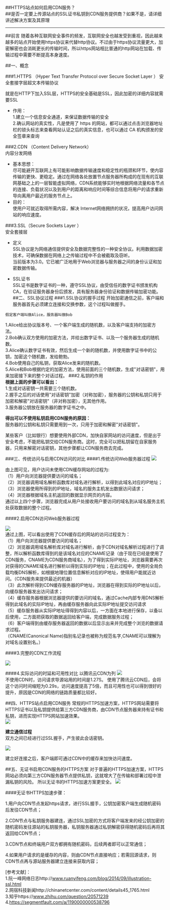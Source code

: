 ##HTTPS站点如何启用CDN服务？  
##是否一定要上传源站点的SSL证书私钥到CDN服务提供商？如果不是，请详细讲述解决方案及其原理

----------

##前言
随着各种互联网安全事件的频发，互联网安全也越发受到重视，因此越来越多的站点开始使用https协议来代替http协议。不过由于https协议流量更大，加密解密也会消耗更长的传输时间，所以https网站相比普通的http网站在加载、传输过程中需要不断提高本身速度。

##一、概念


###1.HTTPS （Hyper Text Transfer Protocol over Secure Socket Layer ）
安全套接字层超文本传输协议    

就是在HTTP下加入SSL层，HTTPS的安全基础是SSL，因此加密的详细内容就需要SSL

- 作用：  
1.建立一个信息安全通道，来保证数据传输的安全  
2.确认网站的真实性，凡是使用了 https 的网站，都可以通过点击浏览器地址栏的锁头标志来查看网站认证之后的真实信息，也可以通过 CA 机构颁发的安全签章来查询





###2.CDN （Content Delivery Network）  
内容分发网络


- 基本思想：  
尽可能避开互联网上有可能影响数据传输速度和稳定性的瓶颈和环节，使内容传输的更快、更稳定。通过在网络各处放置节点服务器所构成的在现有的互联网基础之上的一层智能虚拟网络，CDN系统能够实时地根据网络流量和各节点的连接、负载状况以及到用户的距离和响应时间等综合信息将用户的请求重新导向离用户最近的服务节点上。
- 目的：  
使用户可就近取得所需内容，解决 Internet网络拥挤的状况，提高用户访问网站的响应速度。

###3.SSL（Secure Sockets Layer ）  
安全套接层  


- 定义  
SSL协议是为网络通信提供安全及数据完整性的一种安全协议。利用数据加密技术，可确保数据在网络上之传输过程中不会被截取及窃听。    
当前版本为3.0。它已被广泛地用于Web浏览器与服务器之间的身份认证和加密数据传输。

- SSL证书   
SSL证书是数字证书的一种，遵守SSL协议，由受信任的数字证书颁发机构CA，在验证服务器身份后颁发，具有服务器身份验证和数据传输加密功能。
##二、SSL协议过程
###1.SSL协议的握手过程
开始加密通信之前，客户端和服务器首先必须建立连接和交换参数，这个过程叫做握手。  

`假定客户端叫做Alice，服务器叫做Bob  `   

1.Alice给出协议版本号、一个客户端生成的随机数，以及客户端支持的加密方法。  
2.Bob确认双方使用的加密方法，并给出数字证书、以及一个服务器生成的随机数。  
3.Alice确认数字证书有效，然后生成一个新的随机数，并使用数字证书中的公钥，加密这个随机数，发给鲍勃。  
4.Bob使用自己的私钥，获取Alice发来的随机数。  
5.Alice和Bob根据约定的加密方法，使用前面的三个随机数，生成"对话密钥"，用来加密接下来的整个对话过程。
###2.私钥的作用  
**根据上面的步骤可以看出：**  
1.生成对话密钥一共需要三个随机数。  
2.握手之后的对话使用"对话密钥"加密（对称加密），服务器的公钥和私钥只用于加密和解密"对话密钥"（非对称加密），无其他作用。  
3.服务器公钥放在服务器的数字证书之中。  

**得出可以不使用私钥启用CDN服务的原因：**  
服务器的公钥和私钥只需要用到一次，只用于加密和解密"对话密钥"。  

某些客户（比如银行）想要使用外部CDN，加快自家网站的访问速度，但是出于安全考虑，不能把私钥交给CDN服务商。这时，完全可以把私钥留在自家服务器，只用来解密对话密钥，其他步骤都让CDN服务商去完成。


###三、传统访问与启用CDN访问的对比
####1.传统访问Web服务器过程
![](6.png) 

由上图可见，用户访问未使用CDN缓存网站的过程为:  
（1）用户向浏览器提供要访问的域名；  
（2）浏览器调用域名解析函数库对域名进行解析，以得到此域名对应的IP地址；  
（3）浏览器使用所得到的IP地址，域名的服务主机发出数据访问请求；  
（4）浏览器根据域名主机返回的数据显示网页的内容。  
通过以上四个步骤，浏览器完成从用户处接收用户要访问的域名到从域名服务主机处获取数据的整个过程。

####2.启用CDN访问Web服务器过程  

![](8.png)    
通过上图，可以看出使用了CDN缓存后的网站的访问过程变为：    
（1）用户向浏览器提供要访问的域名；    
（2）浏览器调用域名解析库对域名进行解析，由于CDN对域名解析过程进行了调整，所以解析函数库得到的是该域名对应的CNAME记录（由于现在已经是使用了CDN服务，CNAME为CDN服务商域名），为了得到实际IP地址，浏览器需要再次对获得的CNAME域名进行解析以得到实际的IP地址；在此过程中，使用的全局负载均衡DNS解析，如根据地理位置信息解析对应的IP地址，使得用户能就近访问。（CDN服务来提供最近的机器）    
（3）此次解析得到CDN缓存服务器的IP地址，浏览器在得到实际的IP地址以后，向缓存服务器发出访问请求；    
（4）缓存服务器根据浏览器提供的要访问的域名，通过Cache内部专用DNS解析得到此域名的实际IP地址，再由缓存服务器向此实际IP地址提交访问请求    
（5）缓存服务器从实际IP地址得得到内容以后，一方面在本地进行保存，以备以后使用，二方面把获取的数据返回给客户端，完成数据服务过程；    
（6）客户端得到由缓存服务器返回的数据以后显示出来并完成整个浏览的数据请求过程。    
（CNAME(Canonical Name)指别名记录也被称为规范名字,CNAME可以理解为对域名设置别名。）

####3.完整的CDN工作流程

![](5.png)

####4.实际访问的时延和可用性对比
以腾讯云CDN为列
![](7.png)  
不使用CDN时，访问请求导源站用的时间是1.27S。
使用了腾讯云CDN后，会将这个访问时间缩短为0.29s，访问速度提高了5倍，而且可用性也可以得到很好的提升，原因是CDN的网络的链路质量都比较好。

##四、HTTPS站点启用CDN服务
常规的HTTPS加速方案，HTTPS网站需要将HTTPS证书以及私钥提供给第三方CDN服务商，由CDN节点服务器来持有证书和私钥，进而实现HTTPS网站加速效果。  
![](0.PNG)

**建立通信过程**  
双方之间已经进行过SSL握手，产生彼此会话密钥。

![](4.PNG)

建立好连接之后，客户端即可通过CDN中的缓存来加快访问速度。


##五、无证书启用CDN服务的HTTPS方案
对于普遍的HTTPS加速方案，HTTPS网站必须向第三方CDN服务器节点提供私钥，这就增大了在传输和部署过程中泄漏私钥的风险。
所以无证书的HTTPS加速方案更安全。
![](1.PNG)



####无证书HTTPS加速步骤：  

1.用户向CDN节点发起https请求，进行SSL握手，公钥加密客户端生成随机密码后发往CDN节点；


2.CDN节点与私钥服务器建连，通过SSL加密的方式将客户端发来的经公钥加密的随机密码发往源站的私钥服务器，私钥服务器通过私钥解密获得随机密码后再将其返回给CDN节点；


3.CDN节点和终端用户双方都拥有随机密码，后续两者即可以正常通信；



4.如果用户请求的是缓存的内容，则由CDN节点直接响应；若需回源请求，则CDN节点再与源站服务器建立连接来获取内容；


[参考文献]：  
1.阮一峰网络日志http://www.ruanyifeng.com/blog/2014/09/illustration-ssl.html  
2.网宿科技新闻http://chinanetcenter.com/content/details45_1765.html  
3.知乎https://www.zhihu.com/question/20571239  
4.https://segmentfault.com/a/1190000000538796

